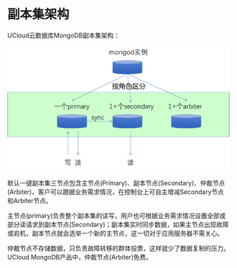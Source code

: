 # 副本集架构



UCloud云数据库MongoDB副本集架构：

![image](/images/mongodb001.png)

默认一键副本集三节点包含主节点(Primary)、副本节点(Secondary)、仲裁节点(Arbiter)，客户可以跟据业务需求情况，在控制台上可自主增减Secondary节点和Arbiter节点。

主节点(primary)负责整个副本集的读写，用户也可根据业务需求情况设置全部或部分读请求到副本节点(Secondary)；副本集实时同步数据，如果主节点出现故障或宕机，副本节点就会选举一个新的主节点，这一切对于应用服务器不需关心。

仲裁节点不存储数据，只负责故障转移的群体投票，这样就少了数据复制的压力。UCloud MongoDB产品中，仲裁节点(Arbiter)免费。
